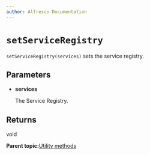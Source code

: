 ```yaml
---
author: Alfresco Documentation
---
```


# `setServiceRegistry`

`setServiceRegistry(services)` sets the service registry.

## Parameters

-   **services**

    The Service Registry.


## Returns

void

**Parent topic:**[Utility methods](../references/API-JS-Utility.md)

